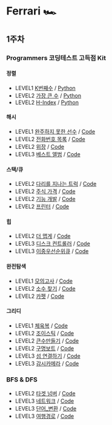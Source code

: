 # Ferrari 🏎️

## 1주차

### Programmers 코딩테스트 고득점 Kit

#### 정렬

- LEVEL1 [K번째수](https://programmers.co.kr/learn/courses/30/lessons/42748?language=python3) / [Python](./sorting/42748.py)
- LEVEL2 [가장 큰 수](https://programmers.co.kr/learn/courses/30/lessons/42746?language=python3) / [Python](./sorting/42746.py)
- LEVEL2 [H-Index](https://programmers.co.kr/learn/courses/30/lessons/42747?language=python3) / [Python](./sorting/42747.py)

#### 해시

- LEVEL1 [완주하지 못한 선수](https://programmers.co.kr/learn/courses/30/lessons/42576?language=python3) / [Code](./hash/42576.py)
- LEVEL2 [전화번호 목록](https://programmers.co.kr/learn/courses/30/lessons/42577?language=python3) / [Code](./hash/42577.py)
- LEVEL2 [위장](https://programmers.co.kr/learn/courses/30/lessons/42578?language=python3) / [Code](./hash/42578.py)
- LEVEL3 [베스트 앨범](https://programmers.co.kr/learn/courses/30/lessons/42579?language=python3) / [Code](./hash/42579.py)

#### 스택/큐

- LEVEL2 [다리를 지나는 트럭](https://programmers.co.kr/learn/courses/30/lessons/42583?language=python3) / [Code](./stack-queue/42583.py)
- LEVEL2 [주식 가격](https://programmers.co.kr/learn/courses/30/lessons/42584?language=python3) / [Code](./stack-queue/42584.py)
- LEVEL2 [기능 개발](https://programmers.co.kr/learn/courses/30/lessons/42586?language=python3) / [Code](./stack-queue/42586.py)
- LEVEL2 [프린터](https://programmers.co.kr/learn/courses/30/lessons/42587?language=python3) / [Code](./stack-queue/42587.py)

#### 힙

- LEVEL2 [더 맵게](https://programmers.co.kr/learn/courses/30/lessons/42626?language=python3) / [Code](./heap/더_맵게.py)
- LEVEL3 [디스크 컨트롤러](https://programmers.co.kr/learn/courses/30/lessons/42627?language=python3) / [Code](./heap/디스크_컨트롤러.py)
- LEVEL3 [이중우선순위큐](https://programmers.co.kr/learn/courses/30/lessons/42628?language=python3) / [Code](./heap/이중우선순위큐.py)

#### 완전탐색

- LEVEL1 [모의고사](https://programmers.co.kr/learn/courses/30/lessons/42840?language=python3) / [Code](./search/모의고사.py)
- LEVEL2 [소수 찾기](https://programmers.co.kr/learn/courses/30/lessons/42839?language=python3) / [Code](./search/소수찾기.py)
- LEVEL2 [카펫](https://programmers.co.kr/learn/courses/30/lessons/42842?language=python3) / [Code](./search/카펫.py)

#### 그리디

- LEVEL1 [체육복](https://programmers.co.kr/learn/courses/30/lessons/42862?language=python3) / [Code](./greedy/체육복.py)
- LEVEL2 [조이스틱](https://programmers.co.kr/learn/courses/30/lessons/42860?language=python3) / [Code](./greedy/조이스틱.py)
- LEVEL2 [큰수만들기](https://programmers.co.kr/learn/courses/30/lessons/42883?language=python3) / [Code](./greedy/큰수만들기.py)
- LEVEL2 [구명보트](https://programmers.co.kr/learn/courses/30/lessons/42885?language=python3) / [Code](./greedy/구명보트.py)
- LEVEL3 [섬 연결하기](https://programmers.co.kr/learn/courses/30/lessons/42861?language=python3) / [Code](./greedy/섬_연결하기.py)
- LEVEL3 [감시카메라](https://programmers.co.kr/learn/courses/30/lessons/42884?language=python3) / [Code](./greedy/감시카메라.py)


### BFS & DFS

- LEVEL2 [타겟 넘버](https://programmers.co.kr/learn/courses/30/lessons/43165?language=python3) / [Code](./dfs-bfs/타겟_넘버.py)
- LEVEL3 [네트워크](https://programmers.co.kr/learn/courses/30/lessons/43162?language=python3) / [Code](./dfs-bfs/네트워크.py)
- LEVEL3 [단어_변환](https://programmers.co.kr/learn/courses/30/lessons/43163?language=python3) / [Code](./dfs-bfs/단어_변환.py)
- LEVEL3 [여행경로](https://programmers.co.kr/learn/courses/30/lessons/43164?language=python3) / [Code](./dfs-bfs/여행경로.py)
